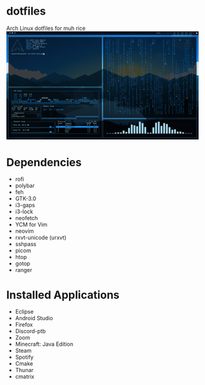# dotfiles
Arch Linux dotfiles for muh rice
![Demo](rice.png)

# Dependencies
<ul> 
  <li>rofi</li>
  <li>polybar</li>
  <li>feh</li>
  <li>GTK-3.0</li>
  <li>i3-gaps</li>
  <li>i3-lock</li>
  <li>neofetch</li>
  <li>YCM for Vim</li>
  <li>neovim</li>
  <li>rxvt-unicode (urxvt)</li>
  <li>sshpass</li>
  <li>picom</li>
  <li>htop</li>
  <li>gotop</li>
  <li>ranger</li>
</ul>

# Installed Applications
<ul>
  <li>Eclipse</li>
  <li>Android Studio</li>
  <li>Firefox</li>
  <li>Discord-ptb</li>
  <li>Zoom</li>
  <li>Minecraft: Java Edition</li>
  <li>Steam</li>
  <li>Spotify</li>
  <li>Cmake</li>
  <li>Thunar</li>
  <li>cmatrix</li>
</ul>
  
